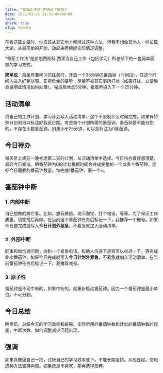 ```yaml
---
title: “番茄工作法”你确定了解吗？
date: 2021-02-26 11:35:00+08:00
tags: 
share: true
slug: tomato
---
```


在看这篇文章时，你应该从其它地方都听过这种方法。但我不想像其他人一样长篇大论，从最简单的开始，动起来再根据实际情况调整。

“番茄工作法”是弗朗西斯科·西里洛自己工作（包括学习）所总结下的一套简单高效的学习方式。

**简单说**：每当有要学习的任务时，开启一个25分钟的番茄钟（时间段），在这个时间内进入好整以暇、正襟危坐的姿势，尽量不被其它事所打扰（如果打扰，文章后会说明此情况如何处理）。完成后休息5分钟。接着再投入下一个25分钟。

## 活动清单

将自己的工作计划、学习计划写入活动清单，这个不限制什么时候完成。如果有特殊计划的可以标注好截至日期。考虑每个计划所需的番茄钟。番茄钟是不能分割的，不存在小数番茄钟。如果小于25分钟，可以先标注为0番茄钟。

## 今日待办

每天早上或前一晚考虑第二天的计划，从活动清单中选择。今日待办最好想清楚，最好今日完成。把番茄钟为0的计划根据时间合并成完整的一个或多个番茄钟。定好今日需要的番茄钟数量。每完成1番茄钟，画一个×。

## 番茄钟中断

### 1. 内部中断

自己想做的其它事。比如，想玩微信、访问淘宝、打个电话，等等。为了保证工作质量，请完成后再做。在当前这个番茄钟任务后标记一下，我推荐一个撇号。如果今日要完成就写入**今日计划外紧急**，不着急就加入活动清单。

### 2. 外部中断

同事和你沟通问题，收到一个紧急电话。和他人沟通下是否可以推迟一下，等完成此次番茄钟。如果今日完成就写入**今日计划外紧急**，不着急就加入活动清单。在当前番茄钟任务后标记一下，我推荐减号。

### 3. 原子性

番茄钟是不可中断的，如果中断的，就重新启动番茄钟。因为一个番茄钟是最小单位，不可分割。

## 今日总结

睡觉前，总结今天的学习效率和结果。实际所用的番茄钟数和计划的番茄钟数的误差，中断次数。如何调整减少问题出现。

## 强调

如果真像逼自己一把，讨厌自己的学习效率底下，不能长期坚持。从现在起，使用这种方法坚持两周。如果还是不喜欢，那再选择放弃。